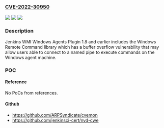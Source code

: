### [CVE-2022-30950](https://cve.mitre.org/cgi-bin/cvename.cgi?name=CVE-2022-30950)
![](https://img.shields.io/static/v1?label=Product&message=Jenkins%20WMI%20Windows%20Agents%20Plugin&color=blue)
![](https://img.shields.io/static/v1?label=Version&message=n%2Fa&color=blue)
![](https://img.shields.io/static/v1?label=Vulnerability&message=CWE-119%3A%20Improper%20Restriction%20of%20Operations%20within%20the%20Bounds%20of%20a%20Memory%20Buffer&color=brighgreen)

### Description

Jenkins WMI Windows Agents Plugin 1.8 and earlier includes the Windows Remote Command library which has a buffer overflow vulnerability that may allow users able to connect to a named pipe to execute commands on the Windows agent machine.

### POC

#### Reference
No PoCs from references.

#### Github
- https://github.com/ARPSyndicate/cvemon
- https://github.com/jenkinsci-cert/nvd-cwe

